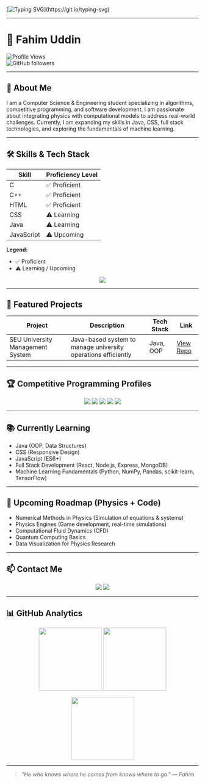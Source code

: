 [![Typing SVG](https://readme-typing-svg.herokuapp.com?font=Fira+Code&pause=1000&color=2F81F7&center=true&vCenter=true&width=800&lines=Hi+there!+I'm+Fahim+Uddin;Computer+Science+Student+%7C+Full+Stack+%2B+Machine+Learning;Physics+%2B+Code+Explorer;Always+Learning+New+Things!)](https://git.io/typing-svg)

---

# 🌟 Fahim Uddin

![Profile Views](https://komarev.com/ghpvc/?username=udnfahim&color=blue)  
![GitHub followers](https://img.shields.io/github/followers/udnfahim?label=Followers&style=social)

---

## 📍 About Me

I am a Computer Science & Engineering student specializing in algorithms, competitive programming, and software development. I am passionate about integrating physics with computational models to address real-world challenges. Currently, I am expanding my skills in Java, CSS, full stack technologies, and exploring the fundamentals of machine learning.

---

## 🛠 Skills & Tech Stack

| Skill            | Proficiency Level |
|------------------|------------------|
| C                | ✅ Proficient     |
| C++              | ✅ Proficient     |
| HTML             | ✅ Proficient     |
| CSS              | ⚠️ Learning      |
| Java             | ⚠️ Learning      |
| JavaScript       | ⚠️ Upcoming      |

**Legend:**  
- ✅ Proficient  
- ⚠️ Learning / Upcoming  

<p align="center">
  <img src="https://skillicons.dev/icons?i=c,cpp,java,html,css,git" />
</p>

---

## 📌 Featured Projects

| Project                        | Description                                           | Tech Stack | Link                                                                                 |
|---------------------------------|-------------------------------------------------------|------------|--------------------------------------------------------------------------------------|
| SEU University Management System| Java-based system to manage university operations efficiently | Java, OOP  | [View Repo](https://github.com/udnfahim/SEU-University-Management-System)           |

---

## 🏆 Competitive Programming Profiles

<p align="center">
  <a href="https://codeforces.com/profile/Udnfahim"><img src="https://img.shields.io/badge/Codeforces-445f9d?style=for-the-badge&logo=codeforces&logoColor=white" /></a>
  <a href="https://www.codechef.com/users/udnfahim"><img src="https://img.shields.io/badge/CodeChef-5B4638?style=for-the-badge&logo=codechef&logoColor=white" /></a>
  <a href="https://cses.fi/user/285008"><img src="https://img.shields.io/badge/CSES-004B87?style=for-the-badge&logo=readme&logoColor=white" /></a>
  <a href="https://atcoder.jp/users/Udnfahim"><img src="https://img.shields.io/badge/AtCoder-000000?style=for-the-badge&logo=atcoder&logoColor=white" /></a>
  <a href="https://leetcode.com/u/udnfahim/"><img src="https://img.shields.io/badge/LeetCode-FFA116?style=for-the-badge&logo=leetcode&logoColor=white" /></a>
</p>

---

## 📚 Currently Learning

- Java (OOP, Data Structures)
- CSS (Responsive Design)
- JavaScript (ES6+)
- Full Stack Development (React, Node.js, Express, MongoDB)
- Machine Learning Fundamentals (Python, NumPy, Pandas, scikit-learn, TensorFlow)

---

## 🔮 Upcoming Roadmap (Physics + Code)

- Numerical Methods in Physics (Simulation of equations & systems)
- Physics Engines (Game development, real-time simulations)
- Computational Fluid Dynamics (CFD)
- Quantum Computing Basics
- Data Visualization for Physics Research

---

## 📫 Contact Me

<p align="center">
  <a href="https://www.linkedin.com/in/uddnfahim"><img src="https://img.shields.io/badge/LinkedIn-0077B5?style=for-the-badge&logo=linkedin&logoColor=white" /></a>
  <a href="mailto:udnfahim@gmail.com"><img src="https://img.shields.io/badge/Email-D14836?style=for-the-badge&logo=gmail&logoColor=white" /></a>
</p>

---

## 📊 GitHub Analytics

<p align="center">
  <img src="https://github-readme-streak-stats.herokuapp.com/?user=udnfahim&theme=tokyonight" height="165em"/>
  <img src="https://github-readme-stats.vercel.app/api?username=udnfahim&show_icons=true&theme=tokyonight&count_private=true" height="165em"/>
</p>
<p align="center">
  <img src="https://github-readme-stats.vercel.app/api/top-langs/?username=udnfahim&layout=compact&theme=tokyonight" height="165em"/>
</p>

---

> *"He who knows where he comes from knows where to go." — Fahim*
